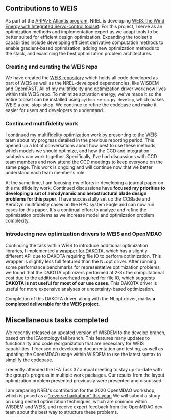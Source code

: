 ## Contributions to WEIS

As part of the [ARPA-E Atlantis program](https://arpa-e.energy.gov/?q=arpa-e-programs/atlantis), NREL is developing [WEIS, the Wind Energy with Integrated Servo-control toolset](https://www.nrel.gov/news/program/2019/best-of-both-worlds.html).
For this project, I serve as an optimization methods and implementation expert as we adapt tools to be better suited for efficient design optimization.
Expanding the toolset's capabilities include developing efficient derivative computation methods to enable gradient-based optimization, adding new optimization methods to the stack, and examining the best optimization problem architectures.

### Creating and curating the WEIS repo

We have created the [WEIS repository](https://github.com/WISDEM/WEIS) which holds all code developed as part of WEIS as well as the NREL-developed dependencies, like WISDEM and OpenFAST.
All of my multifidelity and optimization driver work now lives within this WEIS repo.
To minimize activation energy, we've made it so the entire toolset can be installed using `python setup.py develop`, which makes WEIS a one-stop-shop.
We continue to refine the codebase and make it easier for users and developers to understand.

### Continued multifidelity work

I continued my multifidelity optimization work by presenting to the WEIS team about my progress detailed in the previous reporting period.
This opened up a lot of conversations about how best to use these methods, which models we should optimize, and how the CCD and integration subtasks can work together.
Specifically, I've had discussions with CCD team members and now attend the CCD meetings to keep everyone on the same page.
This work is ongoing and will continue now that we better understand each team member's role.

At the same time, I am focusing my efforts in developing a journal paper on this multifidelity work.
Continued discussions have **focused my priorities to developing a set of aerodynamic and aerostructural blade design problems for this paper**.
I have successfully set up the CCBlade and AeroDyn multifidelity cases on the HPC system Eagle and can now run cases for this paper.
It's a continual effort to analyze and refine the optimization problems as we increase model and optimization problem complexity.

### Introducing new optimization drivers to WEIS and OpenMDAO

Continuing the task within WEIS to introduce additional optimization libraries, I implemented a [wrapper for DAKOTA](https://github.com/WISDEM/WEIS/blob/master/weis/optimization_drivers/dakota_driver.py), which has a slightly different API due to DAKOTA requiring file IO to perform optimization.
This wrapper is slightly less full featured than the NLopt driver.
After running some performance benchmarks for representative optimization problems, we found that the DAKOTA optimizers performed at 2-3x the computational cost due to the additional overhead required for file IO, which suggests **DAKOTA is not useful for most of our use cases**.
This DAKOTA driver is useful for more expensive analyses or uncertainty-based optimization.

Completion of this DAKOTA driver, along with the NLopt driver, marks **a completed deliverable for the WEIS project**.

## Miscellaneous tasks completed

We recently released an updated version of WISDEM to the develop branch, based on the IEAontology4all branch.
This features many updates to functionality and code reorganization that are necessary for WEIS capabilities.
I focused on developing documentation and testing, as well as updating the OpenMDAO usage within WISDEM to use the latest syntax to simplify the codebase.

I recently attended the IEA Task 37 annual meeting to stay up-to-date with the group's progress in multiple work packages.
Our results from the layout optimization problem presented previously were presented and discussed.

I am preparing NREL's contribution for the 2020 OpenMDAO workshop, which is posed as a ["reverse hackathon" this year.](https://openmdao.org/2020-openmdao-reverse-hackathon/)
We will submit a study on using nested optimization techniques, which are common within WISDEM and WEIS, and receive expert feedback from the OpenMDAO dev team about the best way to structure these problems.
